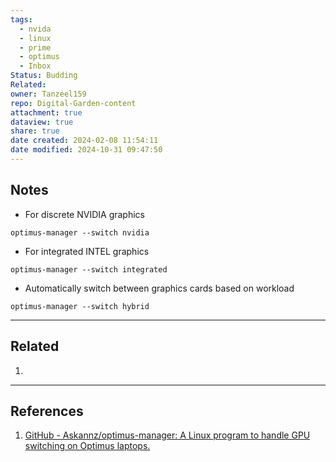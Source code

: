 ```yaml
---
tags:
  - nvida
  - linux
  - prime
  - optimus
  - Inbox
Status: Budding
Related: 
owner: Tanzeel159
repo: Digital-Garden-content
attachment: true
dataview: true
share: true
date created: 2024-02-08 11:54:11
date modified: 2024-10-31 09:47:50
---
```

## Notes
- For discrete NVIDIA graphics
```
optimus-manager --switch nvidia
``` 

- For integrated INTEL graphics
```
optimus-manager --switch integrated
```

- Automatically switch between graphics cards based on workload
``` 
optimus-manager --switch hybrid
```

---
## Related

1) 

---
## References

1) [GitHub - Askannz/optimus-manager: A Linux program to handle GPU switching on Optimus laptops.](https://github.com/Askannz/optimus-manager)